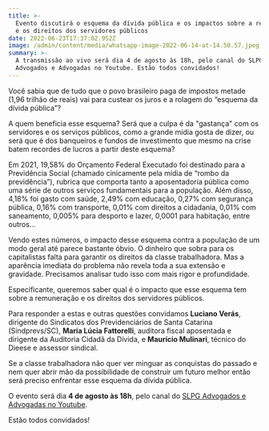 ```yaml
---
title: >-
  Evento discutirá o esquema da dívida pública e os impactos sobre a remuneração
  e os direitos dos servidores públicos
date: 2022-06-23T17:37:02.952Z
image: /admin/content/media/whatsapp-image-2022-06-14-at-14.50.57.jpeg
summary: >-
  A transmissão ao vivo será dia 4 de agosto às 18h, pelo canal do SLPG
  Advogados e Advogadas no Youtube. Estão todos convidados!
---
```

Você sabia que de tudo que o povo brasileiro paga de impostos metade (1,96 trilhão de reais) vai para custear os juros e a rolagem do “esquema da dívida pública”? 

A quem beneficia esse esquema? Será que a culpa é da "gastança" com os servidores e os serviços públicos, como a grande mídia gosta de dizer, ou será que é dos banqueiros e fundos de investimento que mesmo na crise batem recordes de lucros a partir deste esquema? 

Em 2021, 19,58% do Orçamento Federal Executado foi destinado para a Previdência Social (chamado cinicamente pela mídia de “rombo da previdência”), rubrica que comporta tanto a aposentadoria pública como uma série de outros serviços fundamentais para a população. Além disso, 4,18% foi gasto com saúde, 2,49% com educação, 0,27% com segurança pública, 0,16% com transporte, 0,01% com direitos a cidadania, 0,01% com saneamento, 0,005% para desporto e lazer, 0,0001 para habitação, entre outros... 

Vendo estes números, o impacto desse esquema contra a população de um modo geral até parece bastante óbvio. O dinheiro que sobra para os capitalistas falta para garantir os direitos da classe trabalhadora. Mas a aparência imediata do problema não revela toda a sua extensão e gravidade. Precisamos analisar tudo isso com mais rigor e profundidade.

Especificante, queremos saber qual é o impacto que esse esquema tem sobre a remuneração e os direitos dos servidores públicos.

Para responder a estas e outras questões convidamos **Luciano Verás**, dirigente do Sindicatos dos Previdenciários de Santa Catarina (Sindprevs/SC), **Maria Lúcia Fattorelli**, auditora fiscal aposentada e dirigente da Auditoria Cidadã da Dívida, e **Maurício Mulinari**, técnico do Dieese e assessor sindical.

Se a classe trabalhadora não quer ver minguar as conquistas do passado e nem quer abrir mão da possibilidade de construir um futuro melhor então será preciso enfrentar esse esquema da dívida pública.

O evento será dia **4 de agosto às 18h**, pelo canal do [SLPG Advogados e Advogadas no Youtube](https://www.youtube.com/c/SLPGAdvogadosAssociados). 

Estão todos convidados!
